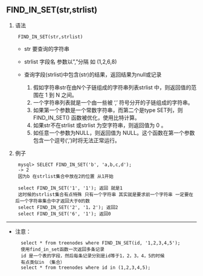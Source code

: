 ## FIND_IN_SET(str,strlist)

1. 语法

		FIND_IN_SET(str,strlist)
	
	- str 要查询的字符串
	- strlist 字段名 参数以”,”分隔 如 (1,2,6,8)
	- 查询字段(strlist)中包含(str)的结果，返回结果为null或记录

		1. 假如字符串str在由N个子链组成的字符串列表strlist 中，则返回值的范围在 1 到 N 之间。 
		2. 一个字符串列表就是一个由一些被 ‘,’ 符号分开的子链组成的字符串。
		3. 如果第一个参数是一个常数字符串，而第二个是type SET列，则FIND_IN_SET() 函数被优化，使用比特计算。
		4. 如果str不在strlist 或strlist 为空字符串，则返回值为 0 。
		5. 如任意一个参数为NULL，则返回值为 NULL。这个函数在第一个参数包含一个逗号(‘,’)时将无法正常运行。

2. 例子

		mysql> SELECT FIND_IN_SET('b', 'a,b,c,d'); 
		-> 2 
		因为b 在strlist集合中放在2的位置 从1开始

		select FIND_IN_SET('1', '1'); 返回 就是1 
		这时候的strlist集合有点特殊 只有一个字符串 其实就是要求前一个字符串 一定要在后一个字符串集合中才返回大于0的数 
		select FIND_IN_SET('2', '1，2'); 返回2 
		select FIND_IN_SET('6', '1'); 返回0

-------------------------------------------------------

- 注意： 
 
		select * from treenodes where FIND_IN_SET(id, '1,2,3,4,5'); 
		使用find_in_set函数一次返回多条记录 
		id 是一个表的字段，然后每条记录分别是id等于1，2，3，4，5的时候 
		有点类似in （集合） 
		select * from treenodes where id in (1,2,3,4,5);	
	

